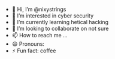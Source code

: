 - 👋 Hi, I’m @nixystrings
- 👀 I’m interested in cyber security
- 🌱 I’m currently learning hetical hacking
- 💞️ I’m looking to collaborate on not sure 
- 📫 How to reach me ...
- 😄 Pronouns: 
- ⚡ Fun fact: coffee

<!---
nixystrings/nixystrings is a ✨ special ✨ repository because its `README.md` (this file) appears on your GitHub profile.
You can click the Preview link to take a look at your changes.
--->
